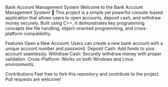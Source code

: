 
Bank Account Management System
Welcome to the Bank Account Management System! 🚀
This project is a simple yet powerful console-based application that allows users to open accounts, deposit cash, and withdraw money securely. Built using C++, it demonstrates key programming concepts like file handling, object-oriented programming, and cross-platform compatibility.

Features
Open a New Account: Users can create a new bank account with a unique account number and password.
Deposit Cash: Add funds to your account seamlessly.
Withdraw Cash: Securely withdraw money with proper validation.
Cross-Platform: Works on both Windows and Linux environments.

Contributions
Feel free to fork this repository and contribute to the project. Pull requests are welcome!
